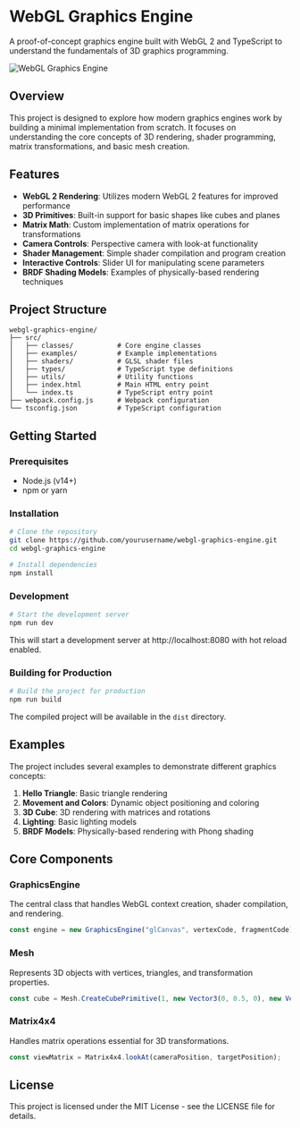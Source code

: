 # WebGL Graphics Engine

A proof-of-concept graphics engine built with WebGL 2 and TypeScript to understand the fundamentals of 3D graphics programming.

![WebGL Graphics Engine](https://via.placeholder.com/800x400?text=WebGL+Graphics+Engine)

## Overview

This project is designed to explore how modern graphics engines work by building a minimal implementation from scratch. It focuses on understanding the core concepts of 3D rendering, shader programming, matrix transformations, and basic mesh creation.

## Features

- **WebGL 2 Rendering**: Utilizes modern WebGL 2 features for improved performance
- **3D Primitives**: Built-in support for basic shapes like cubes and planes
- **Matrix Math**: Custom implementation of matrix operations for transformations
- **Camera Controls**: Perspective camera with look-at functionality
- **Shader Management**: Simple shader compilation and program creation
- **Interactive Controls**: Slider UI for manipulating scene parameters
- **BRDF Shading Models**: Examples of physically-based rendering techniques

## Project Structure

```
webgl-graphics-engine/
├── src/
│   ├── classes/           # Core engine classes
│   ├── examples/          # Example implementations
│   ├── shaders/           # GLSL shader files
│   ├── types/             # TypeScript type definitions
│   ├── utils/             # Utility functions
│   ├── index.html         # Main HTML entry point
│   └── index.ts           # TypeScript entry point
├── webpack.config.js      # Webpack configuration
└── tsconfig.json          # TypeScript configuration
```

## Getting Started

### Prerequisites

- Node.js (v14+)
- npm or yarn

### Installation

```bash
# Clone the repository
git clone https://github.com/yourusername/webgl-graphics-engine.git
cd webgl-graphics-engine

# Install dependencies
npm install
```

### Development

```bash
# Start the development server
npm run dev
```

This will start a development server at http://localhost:8080 with hot reload enabled.

### Building for Production

```bash
# Build the project for production
npm run build
```

The compiled project will be available in the `dist` directory.

## Examples

The project includes several examples to demonstrate different graphics concepts:

1. **Hello Triangle**: Basic triangle rendering
2. **Movement and Colors**: Dynamic object positioning and coloring
3. **3D Cube**: 3D rendering with matrices and rotations
4. **Lighting**: Basic lighting models
5. **BRDF Models**: Physically-based rendering with Phong shading

## Core Components

### GraphicsEngine

The central class that handles WebGL context creation, shader compilation, and rendering.

```typescript
const engine = new GraphicsEngine("glCanvas", vertexCode, fragmentCode);
```

### Mesh

Represents 3D objects with vertices, triangles, and transformation properties.

```typescript
const cube = Mesh.CreateCubePrimitive(1, new Vector3(0, 0.5, 0), new Vector3(0, 45, 0));
```

### Matrix4x4

Handles matrix operations essential for 3D transformations.

```typescript
const viewMatrix = Matrix4x4.lookAt(cameraPosition, targetPosition);
```

## License

This project is licensed under the MIT License - see the LICENSE file for details.
